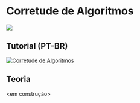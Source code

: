 # Corretude de Algoritmos
![](https://badgen.net/badge/nivel/★/green?)
## Tutorial (PT-BR)
[![Corretude de Algoritmos](http://img.youtube.com/vi/OqumZ4N6JEg/0.jpg)](http://www.youtube.com/watch?v=OqumZ4N6JEg "Corretude de Algoritmos")

## Teoria
<em construção>